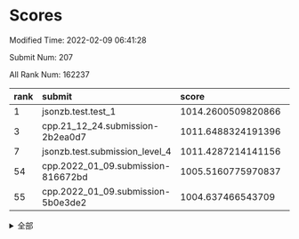 # Scores

Modified Time: 2022-02-09 06:41:28

Submit Num: 207

All Rank Num: 162237

| rank |               submit               |       score        |       sigma        | pk_num |
| :--- | :--------------------------------- | :----------------- | :----------------- | :----- |
| 1    | jsonzb.test.test_1                 | 1014.2600509820866 | 0.8532425722942641 | 3136   |
| 3    | cpp.21_12_24.submission-2b2ea0d7   | 1011.6488324191396 | 0.7884309785550138 | 3134   |
| 7    | jsonzb.test.submission_level_4     | 1011.4287214141156 | 0.7964207739205738 | 3136   |
| 54   | cpp.2022_01_09.submission-816672bd | 1005.5160775970837 | 0.725284794503605  | 3138   |
| 55   | cpp.2022_01_09.submission-5b0e3de2 | 1004.637466543709  | 0.7143053456057212 | 3140   |


<details>
<summary>全部</summary>

| rank |                 submit                 |       score        |       sigma        | pk_num |
| :--- | :------------------------------------- | :----------------- | :----------------- | :----- |
| 1    | jsonzb.test.test_1                     | 1014.2600509820866 | 0.8532425722942641 | 3136   |
| 2    | gobigger.level_3.submission_level_3_18 | 1011.8262273403845 | 0.7643109171162332 | 3143   |
| 3    | cpp.21_12_24.submission-2b2ea0d7       | 1011.6488324191396 | 0.7884309785550138 | 3134   |
| 4    | gobigger.level_3.submission_level_3_22 | 1011.6370886539265 | 0.7685141161693537 | 3138   |
| 5    | gobigger.level_3.submission_level_3_43 | 1011.5154279982546 | 0.7950481828002234 | 3137   |
| 6    | gobigger.level_3.submission_level_3_38 | 1011.4390113241768 | 0.7638185162883834 | 3131   |
| 7    | jsonzb.test.submission_level_4         | 1011.4287214141156 | 0.7964207739205738 | 3136   |
| 8    | gobigger.level_3.submission_level_3_19 | 1011.0903871169058 | 0.782489664437637  | 3137   |
| 9    | gobigger.level_3.submission_level_3_32 | 1010.9882344581248 | 0.7518697097908196 | 3132   |
| 10   | gobigger.level_3.submission_level_3_13 | 1010.9765676984345 | 0.7705054185782959 | 3130   |
| 11   | gobigger.level_3.submission_level_3_15 | 1010.9743641667544 | 0.7863044163233723 | 3136   |
| 12   | gobigger.level_3.submission_level_3_21 | 1010.8524114781347 | 0.7430658225129189 | 3133   |
| 13   | gobigger.level_3.submission_level_3_29 | 1010.8056190359102 | 0.7699047570622984 | 3138   |
| 14   | gobigger.level_3.submission_level_3_40 | 1010.7646433957806 | 0.7479241835334045 | 3136   |
| 15   | gobigger.level_3.submission_level_3_27 | 1010.6925051521666 | 0.7890276118397704 | 3140   |
| 16   | gobigger.level_3.submission_level_3_33 | 1010.6797489595666 | 0.7613078041504817 | 3130   |
| 17   | gobigger.level_3.submission_level_3_48 | 1010.6221696411473 | 0.7502536545535945 | 3135   |
| 18   | gobigger.level_3.submission_level_3_3  | 1010.59813284092   | 0.7775216697236985 | 3135   |
| 19   | gobigger.level_3.submission_level_3_5  | 1010.5944272771612 | 0.7376187526618133 | 3135   |
| 20   | gobigger.level_3.submission_level_3_41 | 1010.5894112212279 | 0.7786164956516352 | 3133   |
| 21   | gobigger.level_3.submission_level_3_28 | 1010.5652975949683 | 0.7907816559150436 | 3136   |
| 22   | gobigger.level_3.submission_level_3_16 | 1010.4141747040246 | 0.7846263156968066 | 3134   |
| 23   | gobigger.level_3.submission_level_3_46 | 1010.3945231973503 | 0.7480206554189022 | 3130   |
| 24   | gobigger.level_3.submission_level_3_42 | 1010.3775465472316 | 0.7497453629462484 | 3128   |
| 25   | gobigger.level_3.submission_level_3_0  | 1010.3619270840707 | 0.7707277659665037 | 3129   |
| 26   | gobigger.level_3.submission_level_3_6  | 1010.2737421832945 | 0.7858504565008168 | 3141   |
| 27   | gobigger.level_3.submission_level_3_2  | 1010.2394058454134 | 0.7582998239935512 | 3129   |
| 28   | gobigger.level_3.submission_level_3_39 | 1010.1667190637629 | 0.7546243655549841 | 3143   |
| 29   | gobigger.level_3.submission_level_3_24 | 1010.1179024290486 | 0.7682247081377239 | 3137   |
| 30   | gobigger.level_3.submission_level_3_30 | 1010.0785457222925 | 0.7657694501149271 | 3136   |
| 31   | gobigger.level_3.submission_level_3_10 | 1010.0708953716107 | 0.7606388444085941 | 3137   |
| 32   | gobigger.level_3.submission_level_3_8  | 1010.0591358781492 | 0.7373253554073841 | 3130   |
| 33   | gobigger.level_3.submission_level_3_20 | 1009.9616560913227 | 0.7513598302831185 | 3131   |
| 34   | gobigger.level_3.submission_level_3_4  | 1009.8313845812464 | 0.7598831714892667 | 3133   |
| 35   | gobigger.level_3.submission_level_3_25 | 1009.8079147526356 | 0.7641382270828229 | 3132   |
| 36   | gobigger.level_3.submission_level_3_34 | 1009.7981496658214 | 0.7695935680387693 | 3130   |
| 37   | gobigger.level_3.submission_level_3_11 | 1009.7366816935936 | 0.7564010087922812 | 3134   |
| 38   | gobigger.level_3.submission_level_3_23 | 1009.6171501499458 | 0.7637560530195395 | 3133   |
| 39   | gobigger.level_3.submission_level_3_44 | 1009.4696356040654 | 0.7346029718219433 | 3132   |
| 40   | gobigger.level_3.submission_level_3_9  | 1009.4477053804221 | 0.7670336529901581 | 3138   |
| 41   | gobigger.level_3.submission_level_3_17 | 1009.4467792821588 | 0.7733964304356433 | 3131   |
| 42   | gobigger.level_3.submission_level_3_36 | 1009.4346754473629 | 0.7732403343264989 | 3137   |
| 43   | gobigger.level_3.submission_level_3_47 | 1009.3970269932169 | 0.7465695543405925 | 3144   |
| 44   | gobigger.level_3.submission_level_3_31 | 1009.2485936912178 | 0.7630997409325977 | 3134   |
| 45   | gobigger.level_3.submission_level_3_45 | 1009.1754547223402 | 0.7438889363472143 | 3134   |
| 46   | gobigger.level_3.submission_level_3_26 | 1009.131277438941  | 0.7574844025152245 | 3138   |
| 47   | gobigger.level_3.submission_level_3_7  | 1009.1026383809032 | 0.7513158163842445 | 3136   |
| 48   | gobigger.level_3.submission_level_3_14 | 1009.0959566976869 | 0.7604262628909916 | 3139   |
| 49   | gobigger.level_3.submission_level_3_12 | 1008.9530302322677 | 0.7555252456438135 | 3137   |
| 50   | gobigger.level_3.submission_level_3_35 | 1008.5630876464256 | 0.7519969033059156 | 3132   |
| 51   | gobigger.level_3.submission_level_3_49 | 1008.4397262014924 | 0.7418299419812114 | 3140   |
| 52   | gobigger.level_3.submission_level_3_1  | 1008.4305509187677 | 0.7443751903152502 | 3134   |
| 53   | gobigger.level_3.submission_level_3_37 | 1008.3367787811986 | 0.745187517749008  | 3134   |
| 54   | cpp.2022_01_09.submission-816672bd     | 1005.5160775970837 | 0.725284794503605  | 3138   |
| 55   | cpp.2022_01_09.submission-5b0e3de2     | 1004.637466543709  | 0.7143053456057212 | 3140   |
| 56   | gobigger.level_1.submission_level_1_41 | 1004.5376657545496 | 0.7160175925252545 | 3138   |
| 57   | gobigger.level_1.submission_level_1_30 | 1004.3199892657772 | 0.7226732536629692 | 3136   |
| 58   | gobigger.level_1.submission_level_1_35 | 1004.2285318218591 | 0.712403135653954  | 3139   |
| 59   | gobigger.level_1.submission_level_1_43 | 1004.2202364315241 | 0.717468766441656  | 3133   |
| 60   | gobigger.level_1.submission_level_1_28 | 1004.2117768383116 | 0.7157532861241472 | 3133   |
| 61   | gobigger.level_1.submission_level_1_40 | 1004.1998025772298 | 0.7192543569913843 | 3138   |
| 62   | gobigger.level_1.submission_level_1_18 | 1004.0187113217411 | 0.725740921127582  | 3140   |
| 63   | gobigger.level_1.submission_level_1_0  | 1003.9896385896504 | 0.7153984834221853 | 3134   |
| 64   | gobigger.level_1.submission_level_1_13 | 1003.9517068223453 | 0.7207410792729646 | 3137   |
| 65   | gobigger.level_1.submission_level_1_7  | 1003.8756039429518 | 0.7151410635984228 | 3129   |
| 66   | gobigger.level_1.submission_level_1_38 | 1003.8190991205128 | 0.7260874975684065 | 3135   |
| 67   | gobigger.level_1.submission_level_1_42 | 1003.8090420605008 | 0.7194889242394055 | 3130   |
| 68   | gobigger.level_1.submission_level_1_16 | 1003.7934949667517 | 0.7202011947237551 | 3134   |
| 69   | gobigger.level_1.submission_level_1_17 | 1003.757012219777  | 0.7131215814183748 | 3136   |
| 70   | gobigger.level_1.submission_level_1_34 | 1003.7523018554347 | 0.7121792653026642 | 3135   |
| 71   | gobigger.level_1.submission_level_1_21 | 1003.7058899156547 | 0.7175928689788602 | 3140   |
| 72   | gobigger.level_1.submission_level_1_31 | 1003.705396821296  | 0.7233250536128978 | 3137   |
| 73   | gobigger.level_1.submission_level_1_46 | 1003.7021858796329 | 0.7093127937068123 | 3132   |
| 74   | gobigger.level_1.submission_level_1_19 | 1003.6996506311951 | 0.7038156091724093 | 3129   |
| 75   | gobigger.level_1.submission_level_1_5  | 1003.6925663740617 | 0.7208648594602935 | 3131   |
| 76   | gobigger.level_1.submission_level_1_20 | 1003.6727501835337 | 0.7270974451362997 | 3133   |
| 77   | gobigger.level_1.submission_level_1_22 | 1003.5784326984408 | 0.7042107421995345 | 3134   |
| 78   | gobigger.level_1.submission_level_1_1  | 1003.4904308357504 | 0.7242932729070841 | 3136   |
| 79   | gobigger.level_1.submission_level_1_37 | 1003.4208680040749 | 0.7088605763145354 | 3131   |
| 80   | gobigger.level_1.submission_level_1_33 | 1003.411939970821  | 0.7131042792045698 | 3134   |
| 81   | gobigger.level_1.submission_level_1_44 | 1003.3775640827024 | 0.7233819595704234 | 3135   |
| 82   | gobigger.level_1.submission_level_1_4  | 1003.3369779942719 | 0.725531050927498  | 3140   |
| 83   | gobigger.level_1.submission_level_1_8  | 1003.3164215022144 | 0.7159269422140154 | 3127   |
| 84   | gobigger.level_1.submission_level_1_9  | 1003.3152857339954 | 0.7159838181943141 | 3135   |
| 85   | gobigger.level_1.submission_level_1_12 | 1003.2337416022775 | 0.7162032100861702 | 3138   |
| 86   | gobigger.level_1.submission_level_1_32 | 1003.2259234799234 | 0.7132630858186596 | 3134   |
| 87   | gobigger.level_1.submission_level_1_14 | 1003.1968461533286 | 0.7275601143691268 | 3135   |
| 88   | gobigger.level_1.submission_level_1_24 | 1003.1800718679658 | 0.7122196760826007 | 3137   |
| 89   | gobigger.level_1.submission_level_1_36 | 1003.1564324229622 | 0.7204821334000817 | 3134   |
| 90   | gobigger.level_1.submission_level_1_29 | 1003.1201908914153 | 0.7239202102414494 | 3133   |
| 91   | gobigger.level_1.submission_level_1_23 | 1003.0980844400535 | 0.7168738877381574 | 3139   |
| 92   | gobigger.level_1.submission_level_1_26 | 1003.0428884115904 | 0.7182775437703118 | 3130   |
| 93   | gobigger.level_1.submission_level_1_27 | 1003.0421365829725 | 0.728595629979586  | 3132   |
| 94   | gobigger.level_1.submission_level_1_45 | 1003.0098357069622 | 0.7185728035137043 | 3133   |
| 95   | gobigger.level_1.submission_level_1_39 | 1002.9267107104591 | 0.7117876872996834 | 3132   |
| 96   | gobigger.level_1.submission_level_1_11 | 1002.8300539069957 | 0.7179699777127618 | 3138   |
| 97   | gobigger.level_1.submission_level_1_25 | 1002.7898227473845 | 0.7059083693867315 | 3135   |
| 98   | gobigger.level_1.submission_level_1_48 | 1002.7478076053292 | 0.7169143354795257 | 3140   |
| 99   | gobigger.level_1.submission_level_1_10 | 1002.6651659823647 | 0.7154419629638977 | 3136   |
| 100  | gobigger.level_1.submission_level_1_15 | 1002.6489500354061 | 0.7212525164670656 | 3139   |
| 101  | gobigger.level_1.submission_level_1_49 | 1002.5219159399088 | 0.7123793343275375 | 3137   |
| 102  | gobigger.level_1.submission_level_1_6  | 1002.4049687947326 | 0.718642368153333  | 3136   |
| 103  | gobigger.level_1.submission_level_1_3  | 1002.1844550322025 | 0.7163780029954945 | 3137   |
| 104  | gobigger.level_1.submission_level_1_47 | 1001.6233525536965 | 0.7158120693839265 | 3138   |
| 105  | gobigger.level_1.submission_level_1_2  | 1001.4323124730996 | 0.7158620914900649 | 3132   |
| 106  | gobigger.random.submission_random_30   | 997.2278886910334  | 0.7096533888757338 | 3140   |
| 107  | gobigger.random.submission_random_0    | 997.2013637857742  | 0.7075287082640725 | 3135   |
| 108  | gobigger.random.submission_random_49   | 997.057923611454   | 0.7043576408445057 | 3136   |
| 109  | gobigger.random.submission_random_16   | 996.9139901382104  | 0.7225213058879474 | 3131   |
| 110  | gobigger.random.submission_random_35   | 996.7565593651295  | 0.7090719953037705 | 3132   |
| 111  | gobigger.random.submission_random_27   | 996.6873596096043  | 0.6944973993167023 | 3138   |
| 112  | gobigger.random.submission_random_36   | 996.6032551728108  | 0.7149719191760427 | 3135   |
| 113  | gobigger.random.submission_random_14   | 996.5200094686475  | 0.7029143576160435 | 3137   |
| 114  | gobigger.random.submission_random_48   | 996.5050754277771  | 0.713387006997646  | 3138   |
| 115  | gobigger.random.submission_random_19   | 996.4239996185314  | 0.7082287595889832 | 3140   |
| 116  | gobigger.random.submission_random_31   | 996.4239301809749  | 0.7033976156127197 | 3137   |
| 117  | gobigger.random.submission_random_43   | 996.3603484121753  | 0.703610245502537  | 3137   |
| 118  | gobigger.random.submission_random_12   | 996.3315707977376  | 0.7146826977846169 | 3136   |
| 119  | gobigger.random.submission_random_44   | 996.2604031273862  | 0.7085164084310175 | 3137   |
| 120  | gobigger.random.submission_random_34   | 996.2582447443214  | 0.7200626974299    | 3135   |
| 121  | gobigger.random.submission_random_46   | 996.1292987580335  | 0.7123168042453845 | 3129   |
| 122  | gobigger.random.submission_random_11   | 996.0390319870842  | 0.7041387134237348 | 3136   |
| 123  | gobigger.random.submission_random_8    | 996.0316036903952  | 0.7128460430191009 | 3140   |
| 124  | gobigger.random.submission_random_21   | 996.0217299185674  | 0.7039349806661006 | 3134   |
| 125  | gobigger.random.submission_random_17   | 995.9695222463606  | 0.7123597234846922 | 3136   |
| 126  | gobigger.random.submission_random_3    | 995.920097363889   | 0.7047385626155679 | 3136   |
| 127  | gobigger.random.submission_random_37   | 995.8734872125638  | 0.7117701044893575 | 3130   |
| 128  | gobigger.random.submission_random_41   | 995.8556703648915  | 0.7166567529665682 | 3136   |
| 129  | gobigger.random.submission_random_24   | 995.800484748905   | 0.7085990386417016 | 3138   |
| 130  | gobigger.random.submission_random_2    | 995.747166606115   | 0.7114723773052607 | 3132   |
| 131  | gobigger.random.submission_random_29   | 995.7126810788764  | 0.7147781355164118 | 3138   |
| 132  | gobigger.random.submission_random_47   | 995.6635455015794  | 0.7144723141237187 | 3137   |
| 133  | gobigger.random.submission_random_33   | 995.6471230217887  | 0.6997648488007635 | 3140   |
| 134  | gobigger.random.submission_random_38   | 995.6011443110091  | 0.7286676383651096 | 3135   |
| 135  | gobigger.random.submission_random_15   | 995.569054392224   | 0.6929337650682736 | 3135   |
| 136  | gobigger.random.submission_random_9    | 995.5525274081804  | 0.7073579089866802 | 3131   |
| 137  | gobigger.random.submission_random_39   | 995.4395166737706  | 0.7170256412994697 | 3139   |
| 138  | gobigger.random.submission_random_22   | 995.4168130855238  | 0.7234385225606266 | 3134   |
| 139  | gobigger.random.submission_random_6    | 995.3977494904275  | 0.7060650373394819 | 3140   |
| 140  | gobigger.random.submission_random_26   | 995.3888976715829  | 0.7097064039576215 | 3140   |
| 141  | gobigger.random.submission_random_28   | 995.3497041056178  | 0.7231367742847746 | 3129   |
| 142  | gobigger.random.submission_random_4    | 995.3039801933148  | 0.7222837304904745 | 3136   |
| 143  | gobigger.random.submission_random_1    | 995.2307632747265  | 0.7066259237658051 | 3135   |
| 144  | gobigger.random.submission_random_42   | 995.1915487421751  | 0.734270585871001  | 3127   |
| 145  | gobigger.random.submission_random_23   | 995.1285107035671  | 0.7183459777565986 | 3138   |
| 146  | gobigger.random.submission_random_40   | 995.1216487138247  | 0.7123634936146568 | 3130   |
| 147  | gobigger.random.submission_random_25   | 995.077857852145   | 0.717764001911623  | 3132   |
| 148  | gobigger.random.submission_random_10   | 995.0657387365999  | 0.7237590881891429 | 3133   |
| 149  | gobigger.random.submission_random_7    | 994.990598928279   | 0.7239172933391229 | 3135   |
| 150  | gobigger.random.submission_random_45   | 994.740107962146   | 0.7093445878227451 | 3132   |
| 151  | gobigger.random.submission_random_13   | 994.6934392167806  | 0.7199794706854487 | 3133   |
| 152  | gobigger.random.submission_random_20   | 994.6907392843237  | 0.7303802197680436 | 3132   |
| 153  | gobigger.random.submission_random_32   | 994.6749869803483  | 0.7218240054033158 | 3134   |
| 154  | gobigger.random.submission_random_18   | 994.6088492605166  | 0.7152222134933532 | 3134   |
| 155  | gobigger.random.submission_random_5    | 994.5306557761004  | 0.7153099464055391 | 3134   |
| 156  | gobigger.level_2.submission_level_2_26 | 994.1791051474183  | 0.7258201575890658 | 3134   |
| 157  | gobigger.level_2.submission_level_2_31 | 993.6969100586109  | 0.7501005839997134 | 3138   |
| 158  | gobigger.level_2.submission_level_2_12 | 993.5043638911687  | 0.7405240081539614 | 3138   |
| 159  | gobigger.level_2.submission_level_2_24 | 993.4314262094332  | 0.7418834529524826 | 3133   |
| 160  | gobigger.level_2.submission_level_2_22 | 993.1288391194389  | 0.7388620095766675 | 3129   |
| 161  | gobigger.level_2.submission_level_2_0  | 993.075359253385   | 0.736030957673484  | 3135   |
| 162  | gobigger.level_2.submission_level_2_20 | 992.9765924180844  | 0.7379297149461165 | 3137   |
| 163  | gobigger.level_2.submission_level_2_17 | 992.9599602937852  | 0.7358041012696551 | 3136   |
| 164  | gobigger.level_2.submission_level_2_36 | 992.9346186446395  | 0.7466855566962507 | 3138   |
| 165  | gobigger.level_2.submission_level_2_49 | 992.82126610123    | 0.7349517497721174 | 3133   |
| 166  | gobigger.level_2.submission_level_2_40 | 992.81595304088    | 0.7279522018963839 | 3135   |
| 167  | gobigger.level_2.submission_level_2_4  | 992.8067082729192  | 0.753270075256132  | 3135   |
| 168  | gobigger.level_2.submission_level_2_42 | 992.7706100965695  | 0.7352105036527647 | 3134   |
| 169  | gobigger.level_2.submission_level_2_14 | 992.7586191047085  | 0.7480605458486163 | 3132   |
| 170  | gobigger.level_2.submission_level_2_29 | 992.6539550741352  | 0.7417148307447681 | 3133   |
| 171  | gobigger.level_2.submission_level_2_21 | 992.5924397115033  | 0.7310513031903418 | 3131   |
| 172  | gobigger.level_2.submission_level_2_8  | 992.4307754238005  | 0.7268625256593643 | 3139   |
| 173  | gobigger.level_2.submission_level_2_9  | 992.3918581757985  | 0.7420461889408647 | 3132   |
| 174  | gobigger.level_2.submission_level_2_37 | 992.3336077636443  | 0.7265320693919143 | 3136   |
| 175  | gobigger.level_2.submission_level_2_45 | 992.1605280757326  | 0.7484035222313601 | 3134   |
| 176  | gobigger.level_2.submission_level_2_30 | 992.101576909098   | 0.7392262309447141 | 3135   |
| 177  | gobigger.level_2.submission_level_2_13 | 992.09882274297    | 0.748919496838736  | 3134   |
| 178  | gobigger.level_2.submission_level_2_43 | 992.0786511085506  | 0.7510265831668537 | 3138   |
| 179  | gobigger.level_2.submission_level_2_47 | 992.024890352446   | 0.7744850073597265 | 3132   |
| 180  | gobigger.level_2.submission_level_2_46 | 991.9759252283316  | 0.7519647816909115 | 3129   |
| 181  | gobigger.level_2.submission_level_2_32 | 991.9669582268269  | 0.7365743585649486 | 3138   |
| 182  | gobigger.level_2.submission_level_2_1  | 991.8521225624654  | 0.762602542083244  | 3132   |
| 183  | gobigger.level_2.submission_level_2_34 | 991.8061049883288  | 0.7438763424089693 | 3138   |
| 184  | gobigger.level_2.submission_level_2_39 | 991.7765647941987  | 0.7338684930087094 | 3136   |
| 185  | gobigger.level_2.submission_level_2_25 | 991.7748449297786  | 0.7507740758545088 | 3131   |
| 186  | gobigger.level_2.submission_level_2_7  | 991.7739424200711  | 0.745338442010162  | 3133   |
| 187  | gobigger.level_2.submission_level_2_10 | 991.7645087580646  | 0.744844558021165  | 3144   |
| 188  | gobigger.level_2.submission_level_2_5  | 991.7485867524242  | 0.7604705793800298 | 3136   |
| 189  | gobigger.level_2.submission_level_2_3  | 991.3753943770416  | 0.7576738851213473 | 3132   |
| 190  | gobigger.level_2.submission_level_2_23 | 991.3305972305512  | 0.7595721538600043 | 3134   |
| 191  | gobigger.level_2.submission_level_2_38 | 991.3300730010807  | 0.7427186369876863 | 3134   |
| 192  | gobigger.level_2.submission_level_2_2  | 991.1944166963442  | 0.7643888458536202 | 3135   |
| 193  | gobigger.level_2.submission_level_2_11 | 991.1680438235499  | 0.7466668394961675 | 3139   |
| 194  | gobigger.level_2.submission_level_2_27 | 991.1333249056952  | 0.7516530055589656 | 3137   |
| 195  | gobigger.level_2.submission_level_2_18 | 991.0993585213142  | 0.7700234983129046 | 3138   |
| 196  | gobigger.level_2.submission_level_2_15 | 990.9932721246108  | 0.7538446848750852 | 3134   |
| 197  | gobigger.level_2.submission_level_2_33 | 990.9667214449728  | 0.7483475139056954 | 3134   |
| 198  | gobigger.level_2.submission_level_2_41 | 990.9605870401473  | 0.7735681036503064 | 3136   |
| 199  | gobigger.level_2.submission_level_2_48 | 990.8033292983151  | 0.7601483463825638 | 3137   |
| 200  | gobigger.level_2.submission_level_2_44 | 990.7975744035193  | 0.7660759583628471 | 3137   |
| 201  | gobigger.level_2.submission_level_2_16 | 990.7261381785303  | 0.7490455104992396 | 3135   |
| 202  | gobigger.level_2.submission_level_2_19 | 990.6990657245165  | 0.76548524418821   | 3138   |
| 203  | gobigger.level_2.submission_level_2_35 | 990.42727957271    | 0.7815488483178019 | 3133   |
| 204  | gobigger.level_2.submission_level_2_6  | 990.4064850298699  | 0.7555936347105611 | 3139   |
| 205  | gobigger.level_2.submission_level_2_28 | 990.0704633837054  | 0.7780504870170933 | 3137   |
| 206  | gobigger.none.submission_none_0        | 977.4245709950733  | 1.3643101672816085 | 3135   |
| 207  | gobigger.none.submission_none_1        | 977.0371398530386  | 1.4350778348531656 | 3133   |

</details>